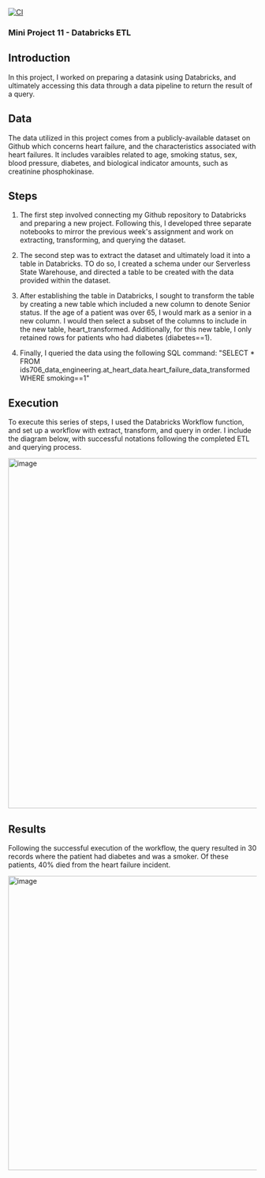 [![CI](https://github.com/nogibjj/atreya-tadepalli-miniproject10/actions/workflows/cicd.yml/badge.svg)](https://github.com/nogibjj/atreya-tadepalli-miniproject10/actions/workflows/cicd.yml)
### Mini Project 11 - Databricks ETL

## Introduction

In this project, I worked on preparing a datasink using Databricks, and ultimately accessing this data through a data pipeline to return the result of a query.

## Data

The data utilized in this project comes from a publicly-available dataset on Github which concerns heart failure, and the characteristics associated with heart failures. It includes varaibles related to age, smoking status, sex, blood pressure, diabetes, and biological indicator amounts, such as creatinine phosphokinase.

## Steps

1. The first step involved connecting my Github repository to Databricks and preparing a new project. Following this, I developed three separate notebooks to mirror the previous week's assignment and work on extracting, transforming, and querying the dataset.
   
2. The second step was to extract the dataset and ultimately load it into a table in Databricks. TO do so, I created a schema under our Serverless State Warehouse, and directed a table to be created with the data provided within the dataset.

3. After establishing the table in Databricks, I sought to transform the table by creating a new table which included a new column to denote Senior status. If the age of a patient was over 65, I would mark as a senior in a new column. I would then select a subset of the columns to include in the new table, heart_transformed. Additionally, for this new table, I only retained rows for patients who had diabetes (diabetes==1).

4. Finally, I queried the data using the following SQL command: "SELECT * FROM ids706_data_engineering.at_heart_data.heart_failure_data_transformed WHERE smoking==1"

## Execution

To execute this series of steps, I used the Databricks Workflow function, and set up a workflow with extract, transform, and query in order. I include the diagram below, with successful notations following the completed ETL and querying process.

<img width="710" alt="image" src="https://github.com/user-attachments/assets/f947b9d9-a921-467f-ba1c-3eb3f81da6f4" />

## Results

Following the successful execution of the workflow, the query resulted in 30 records where the patient had diabetes and was a smoker. Of these patients, 40% died from the heart failure incident.

<img width="597" alt="image" src="https://github.com/user-attachments/assets/7bac9fbc-01c4-4e58-b24b-349cce431525" />


